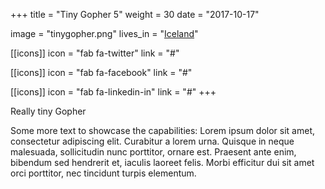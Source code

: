 +++
title = "Tiny Gopher 5"
weight = 30
date = "2017-10-17"

image = "tinygopher.png"
lives_in = "[Iceland](https://www.google.com/maps/place/Iceland/)"

[[icons]]
  icon = "fab fa-twitter"
  link = "#"

[[icons]]
  icon = "fab fa-facebook"
  link = "#"

[[icons]]
  icon = "fab fa-linkedin-in"
  link = "#"
+++

Really tiny Gopher

Some more text to showcase the capabilities:
Lorem ipsum dolor sit amet, consectetur adipiscing elit.
Curabitur a lorem urna.
Quisque in neque malesuada, sollicitudin nunc porttitor, ornare est.
Praesent ante enim, bibendum sed hendrerit et, iaculis laoreet felis.
Morbi efficitur dui sit amet orci porttitor, nec tincidunt turpis elementum.

